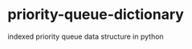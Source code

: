 priority-queue-dictionary
=========================

indexed priority queue data structure in python
